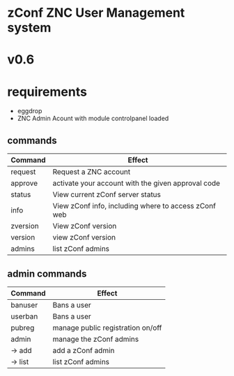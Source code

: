 # zConf ZNC User Management system
# v0.6

# requirements
 - eggdrop
 - ZNC Admin Acount with module controlpanel loaded

## commands
Command  | Effect
---------|-------
request  | Request a ZNC account
approve  | activate your account with the given approval code
status   | View current zConf server status
info     | View zConf info, including where to access zConf web
zversion | View zConf version
version  | view zConf version
admins   | list zConf admins

## admin commands
Command | Effect
--------|-------
banuser | Bans a user
userban | Bans a user
pubreg  | manage public registration on/off
admin   | manage the zConf admins
-> add  | add a zConf admin
-> list | list zConf admins
